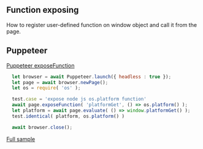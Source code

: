 ## Function exposing
How to register user-defined function on window object and call it from the page.

## Puppeteer
[Puppeteer exposeFunction](https://pptr.dev/#?product=Puppeteer&version=v2.0.0&show=api-pageexposefunctionname-puppeteerfunction)

```javascript
  let browser = await Puppeteer.launch({ headless : true });
  let page = await browser.newPage();
  let os = require( 'os' );

  test.case = 'expose node js os.platform function'
  await page.exposeFunction( 'platformGet', () => os.platform() );
  let platform = await page.evaluate( () => window.platformGet() );
  test.identical( platform, os.platform() )

  await browser.close();
```
[Full sample](../../../../sample/puppeteer/FunctionExposing.test.s)
